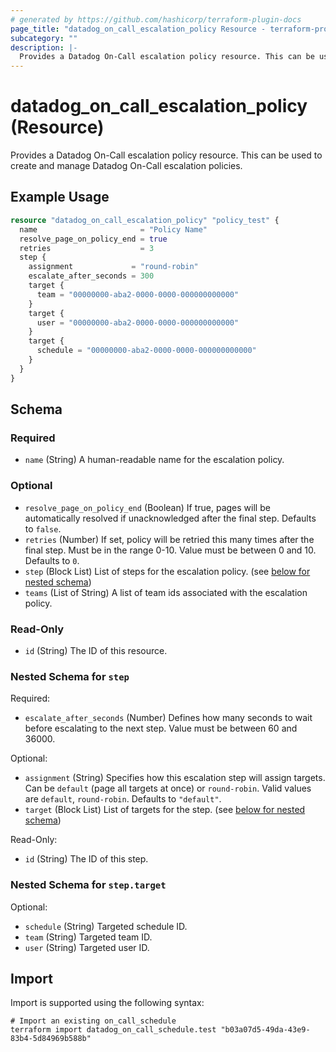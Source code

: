 ```yaml
---
# generated by https://github.com/hashicorp/terraform-plugin-docs
page_title: "datadog_on_call_escalation_policy Resource - terraform-provider-datadog"
subcategory: ""
description: |-
  Provides a Datadog On-Call escalation policy resource. This can be used to create and manage Datadog On-Call escalation policies.
---
```


# datadog_on_call_escalation_policy (Resource)

Provides a Datadog On-Call escalation policy resource. This can be used to create and manage Datadog On-Call escalation policies.

## Example Usage

```terraform
resource "datadog_on_call_escalation_policy" "policy_test" {
  name                       = "Policy Name"
  resolve_page_on_policy_end = true
  retries                    = 3
  step {
    assignment             = "round-robin"
    escalate_after_seconds = 300
    target {
      team = "00000000-aba2-0000-0000-000000000000"
    }
    target {
      user = "00000000-aba2-0000-0000-000000000000"
    }
    target {
      schedule = "00000000-aba2-0000-0000-000000000000"
    }
  }
}
```

<!-- schema generated by tfplugindocs -->
## Schema

### Required

- `name` (String) A human-readable name for the escalation policy.

### Optional

- `resolve_page_on_policy_end` (Boolean) If true, pages will be automatically resolved if unacknowledged after the final step. Defaults to `false`.
- `retries` (Number) If set, policy will be retried this many times after the final step. Must be in the range 0-10. Value must be between 0 and 10. Defaults to `0`.
- `step` (Block List) List of steps for the escalation policy. (see [below for nested schema](#nestedblock--step))
- `teams` (List of String) A list of team ids associated with the escalation policy.

### Read-Only

- `id` (String) The ID of this resource.

<a id="nestedblock--step"></a>
### Nested Schema for `step`

Required:

- `escalate_after_seconds` (Number) Defines how many seconds to wait before escalating to the next step. Value must be between 60 and 36000.

Optional:

- `assignment` (String) Specifies how this escalation step will assign targets. Can be `default` (page all targets at once) or `round-robin`. Valid values are `default`, `round-robin`. Defaults to `"default"`.
- `target` (Block List) List of targets for the step. (see [below for nested schema](#nestedblock--step--target))

Read-Only:

- `id` (String) The ID of this step.

<a id="nestedblock--step--target"></a>
### Nested Schema for `step.target`

Optional:

- `schedule` (String) Targeted schedule ID.
- `team` (String) Targeted team ID.
- `user` (String) Targeted user ID.

## Import

Import is supported using the following syntax:

```shell
# Import an existing on_call_schedule
terraform import datadog_on_call_schedule.test "b03a07d5-49da-43e9-83b4-5d84969b588b"
```
